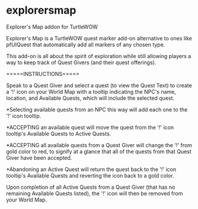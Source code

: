 # explorersmap
Explorer's Map addon for TurtleWOW


Explorer's Map is a TurtleWOW quest marker add-on alternative to ones like pfUIQuest that automatically add all markers of any chosen type.

This add-on is all about the spirit of exploration while still allowing players a way to keep track of Quest Givers (and their quest offerings).

=====INSTRUCTIONS=====

Speak to a Quest Giver and select a quest (to view the Quest Text) to create a '!' icon on your World Map with a tooltip indicating the NPC's name, location, and Available Quests, which will include the selected quest.

*Selecting available quests from an NPC this way will add each one to the '!' icon tooltip.

*ACCEPTING an available quest will move the quest from the '!' icon tooltip's Available Quests to Active Quests.

*ACCEPTING all available quests from a Quest Giver will change the '!' from gold color to red, to signify at a glance that all of the quests from that Quest Giver have been accepted.

*Abandoning an Active Quest will return the quest back to the '!' icon tooltip's Available Quests and reverting the icon back to a gold color.


Upon completion of all Active Quests from a Quest Giver (that has no remaining Available Quests listed), the '!' icon will then be removed from your World Map.
